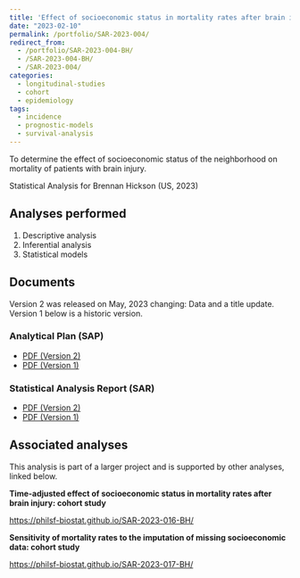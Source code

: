 ```yaml
---
title: 'Effect of socioeconomic status in mortality rates after brain injury: cohort study'
date: "2023-02-10"
permalink: /portfolio/SAR-2023-004/
redirect_from:
  - /portfolio/SAR-2023-004-BH/
  - /SAR-2023-004-BH/
  - /SAR-2023-004/
categories:
  - longitudinal-studies
  - cohort
  - epidemiology
tags:
  - incidence
  - prognostic-models
  - survival-analysis
---
```


To determine the effect of socioeconomic status of the neighborhood on mortality of patients with brain injury.

Statistical Analysis for Brennan Hickson (US, 2023)
<!-- Technical Report for Brennan Hickson (US, 2023) -->

## Analyses performed

1. Descriptive analysis
1. Inferential analysis
1. Statistical models

## Documents

<!-- The client has requested that this analysis be kept confidential until a future date, determined by the client. -->
<!-- All documents from this consultation are therefore not published online and only the title and year of the analysis will be included in the consultant's Portfolio. -->
<!-- After the agreed date is reached, the documents will be released. -->

<!-- The client has requested that this analysis be kept confidential. -->
<!-- All documents from this consultation are therefore not published online and only the title and year of the analysis will be included in the consultant's Portfolio. -->

Version 2 was released on May, 2023 changing: Data and a title update.
Version 1 below is a historic version.

### Analytical Plan (SAP)

- [PDF (Version 2)][sapv2]
- [PDF (Version 1)][sapv1]

### Statistical Analysis Report (SAR)

- [PDF (Version 2)][sarv2]
- [PDF (Version 1)][sarv1]

## Associated analyses

This analysis is part of a larger project and is supported by other analyses, linked below.

**Time-adjusted effect of socioeconomic status in mortality rates after brain injury: cohort study**

<https://philsf-biostat.github.io/SAR-2023-016-BH/>

**Sensitivity of mortality rates to the imputation of missing socioeconomic data: cohort study**

<https://philsf-biostat.github.io/SAR-2023-017-BH/>

<!-- --- -->

[sapv1]: /files/SAP-2023-004-BH-v01.pdf
[sarv1]: /files/SAR-2023-004-BH-v01.pdf
[sapv2]: /files/SAP-2023-004-BH-v02.pdf
[sarv2]: /files/SAR-2023-004-BH-v02.pdf
